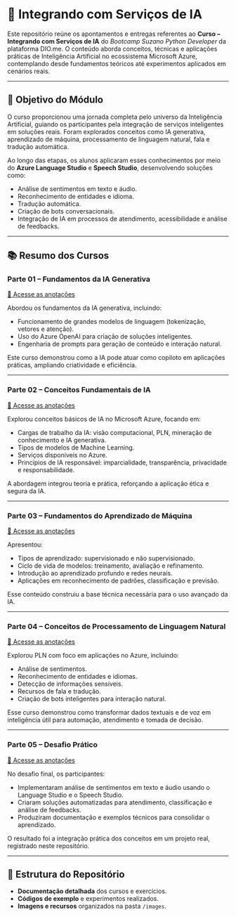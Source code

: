 # 📘 Integrando com Serviços de IA

Este repositório reúne os apontamentos e entregas referentes ao **Curso – Integrando com Serviços de IA** do *Bootcamp Suzano Python Developer* da plataforma DIO.me. O conteúdo aborda conceitos, técnicas e aplicações práticas de Inteligência Artificial no ecossistema Microsoft Azure, contemplando desde fundamentos teóricos até experimentos aplicados em cenários reais.

---

## 🎯 Objetivo do Módulo

O curso proporcionou uma jornada completa pelo universo da Inteligência Artificial, guiando os participantes pela integração de serviços inteligentes em soluções reais. Foram explorados conceitos como IA generativa, aprendizado de máquina, processamento de linguagem natural, fala e tradução automática.

Ao longo das etapas, os alunos aplicaram esses conhecimentos por meio do **Azure Language Studio** e **Speech Studio**, desenvolvendo soluções como:
- Análise de sentimentos em texto e áudio.
- Reconhecimento de entidades e idioma.
- Tradução automática.
- Criação de bots conversacionais.
- Integração de IA em processos de atendimento, acessibilidade e análise de feedbacks.

---

## 📚 Resumo dos Cursos

### **Parte 01 – Fundamentos da IA Generativa**
[🔗 Acesse as anotações](https://github.com/ahaerdy/DIO-fundamentos-da-ia-generativa/tree/main/01-Curso-1-Conceitos_basicos_de_IA_Generativa-Agenda_do_curso#-v%C3%ADdeo-01---conceitos-b%C3%A1sicos-de-ia-generativa---agenda-do-curso)

Abordou os fundamentos da IA generativa, incluindo:
- Funcionamento de grandes modelos de linguagem (tokenização, vetores e atenção).
- Uso do Azure OpenAI para criação de soluções inteligentes.
- Engenharia de prompts para geração de conteúdo e interação natural.

Este curso demonstrou como a IA pode atuar como copiloto em aplicações práticas, ampliando criatividade e eficiência.

---

### **Parte 02 – Conceitos Fundamentais de IA**
[🔗 Acesse as anotações](https://github.com/ahaerdy/DIO-fundamentos-da-ia-generativa/tree/main/02-Curso-2-Conceitos_Fundamentais_de_IA#-v%C3%ADdeo-01---apresenta%C3%A7%C3%A3o-do-curso-e-instrutora)

Explorou conceitos básicos de IA no Microsoft Azure, focando em:
- Cargas de trabalho da IA: visão computacional, PLN, mineração de conhecimento e IA generativa.
- Tipos de modelos de Machine Learning.
- Serviços disponíveis no Azure.
- Princípios de IA responsável: imparcialidade, transparência, privacidade e responsabilidade.

A abordagem integrou teoria e prática, reforçando a aplicação ética e segura da IA.

---

### **Parte 03 – Fundamentos do Aprendizado de Máquina**
[🔗 Acesse as anotações](https://github.com/ahaerdy/DIO-fundamentos-da-ia-generativa/tree/main/03-Curso-3-Fundamentos_do_Aprendizado_de_Maquina#-v%C3%ADdeo-01---tipos-de-aprendizado-de-m%C3%A1quina)

Apresentou:
- Tipos de aprendizado: supervisionado e não supervisionado.
- Ciclo de vida de modelos: treinamento, avaliação e refinamento.
- Introdução ao aprendizado profundo e redes neurais.
- Aplicações em reconhecimento de padrões, classificação e previsão.

Esse conteúdo construiu a base técnica necessária para o uso avançado da IA.

---

### **Parte 04 – Conceitos de Processamento de Linguagem Natural**
[🔗 Acesse as anotações](https://github.com/ahaerdy/DIO-fundamentos-da-ia-generativa/tree/main/04-Curso%204-Conceitos_de_Processamento_de_Linguagem_Natural#-v%C3%ADdeo-01---conceitos-de-processamento-de-linguagem-natural)

Explorou PLN com foco em aplicações no Azure, incluindo:
- Análise de sentimentos.
- Reconhecimento de entidades e idiomas.
- Detecção de informações sensíveis.
- Recursos de fala e tradução.
- Criação de bots inteligentes para interação natural.

Esse curso demonstrou como transformar dados textuais e de voz em inteligência útil para automação, atendimento e tomada de decisão.

---

### **Parte 05 – Desafio Prático**
[🔗 Acesse as anotações](https://github.com/ahaerdy/DIO-fundamentos-da-ia-generativa/tree/main/05-Curso%205-Analise_de_Sentimentos_com_Language_Studio_no_Azure_AI#-v%C3%ADdeo-01---an%C3%A1lise-de-texto-e-resposta-a-perguntas)

No desafio final, os participantes:
- Implementaram análise de sentimentos em texto e áudio usando o Language Studio e o Speech Studio.
- Criaram soluções automatizadas para atendimento, classificação e análise de feedbacks.
- Produziram documentação e exemplos técnicos para consolidar o aprendizado.

O resultado foi a integração prática dos conceitos em um projeto real, registrado neste repositório.

---

## 📂 Estrutura do Repositório
- **Documentação detalhada** dos cursos e exercícios.
- **Códigos de exemplo** e experimentos realizados.
- **Imagens e recursos** organizados na pasta `/images`.